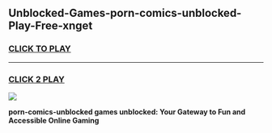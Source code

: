 
## Unblocked-Games-porn-comics-unblocked-Play-Free-xnget
<h3>
<a href="https://premium76.site?title=porn-comics-unblocked&ref=20M">CLICK TO PLAY</a></h3>
<hr>

<h3>
<a href="https://premium76.site?title=porn-comics-unblocked&ref=20M">CLICK 2 PLAY</a>
  
</h3>

<a href="https://premium76.site?title=porn-comics-unblocked&ref=19M"><img src="https://clearcache.store/games.png"></a>


**porn-comics-unblocked games unblocked: Your Gateway to Fun and Accessible Online Gaming**
